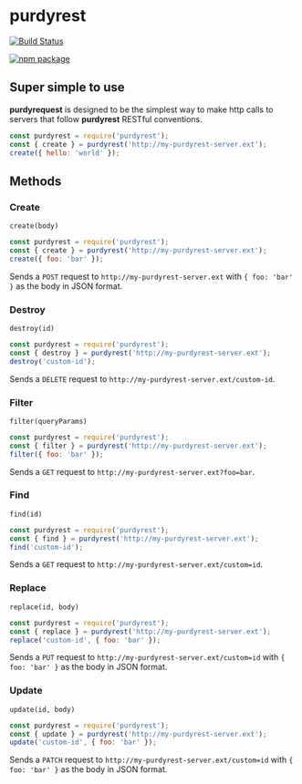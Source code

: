 # purdyrest

[![Build Status](https://travis-ci.org/olivierlesnicki/purdyrest.svg?branch=master)](https://travis-ci.org/olivierlesnicki/purdyrest)

[![npm package](https://nodei.co/npm/purdyrest.png)](https://nodei.co/npm/purdyrest/)

## Super simple to use

**purdyrequest** is designed to be the simplest way to make http calls to
servers that follow **purdyrest** RESTful conventions.

```js
const purdyrest = require('purdyrest');
const { create } = purdyrest('http://my-purdyrest-server.ext');
create({ hello: 'world' });
```

## Methods

### Create

`create(body)`

```js
const purdyrest = require('purdyrest');
const { create } = purdyrest('http://my-purdyrest-server.ext');
create({ foo: 'bar' });
```

Sends a `POST` request to `http://my-purdyrest-server.ext` with
`{ foo: 'bar' }` as the body in JSON format.

### Destroy

`destroy(id)`

```js
const purdyrest = require('purdyrest');
const { destroy } = purdyrest('http://my-purdyrest-server.ext');
destroy('custom-id');
```

Sends a `DELETE` request to `http://my-purdyrest-server.ext/custom-id`.

### Filter

`filter(queryParams)`

```js
const purdyrest = require('purdyrest');
const { filter } = purdyrest('http://my-purdyrest-server.ext');
filter({ foo: 'bar' });
```

Sends a `GET` request to `http://my-purdyrest-server.ext?foo=bar`.

### Find

`find(id)`

```js
const purdyrest = require('purdyrest');
const { find } = purdyrest('http://my-purdyrest-server.ext');
find('custom-id');
```

Sends a `GET` request to `http://my-purdyrest-server.ext/custom=id`.

### Replace

`replace(id, body)`

```js
const purdyrest = require('purdyrest');
const { replace } = purdyrest('http://my-purdyrest-server.ext');
replace('custom-id', { foo: 'bar' });
```

Sends a `PUT` request to `http://my-purdyrest-server.ext/custom=id` with
`{ foo: 'bar' }` as the body in JSON format.

### Update

`update(id, body)`

```js
const purdyrest = require('purdyrest');
const { update } = purdyrest('http://my-purdyrest-server.ext');
update('custom-id', { foo: 'bar' });
```

Sends a `PATCH` request to `http://my-purdyrest-server.ext/custom=id` with
`{ foo: 'bar' }` as the body in JSON format.
